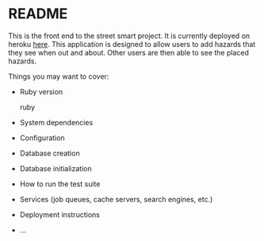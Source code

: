 # README

This is the front end to the street smart project. It is currently deployed on heroku [here](https://street-smart-fe.herokuapp.com/). This application is designed to allow users to add hazards that they see when out and about. Other users are then able to see the placed hazards.

Things you may want to cover:

* Ruby version

  ruby

* System dependencies

* Configuration

* Database creation

* Database initialization

* How to run the test suite

* Services (job queues, cache servers, search engines, etc.)

* Deployment instructions

* ...
